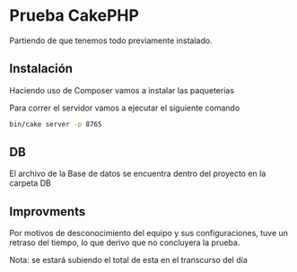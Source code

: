 # Prueba CakePHP

Partiendo de que tenemos todo previamente instalado.


## Instalación

Haciendo uso de Composer vamos a instalar las paqueterias

Para correr el servidor vamos a ejecutar el siguiente comando

```bash
bin/cake server -p 8765
```

## DB

El archivo de la Base de datos se encuentra dentro del proyecto en la carpeta DB


## Improvments

Por motivos de desconocimiento del equipo y sus configuraciones, tuve un retraso del tiempo, 
lo que derivo que no concluyera la prueba.

Nota: se estará subiendo el total de esta en el transcurso del día

